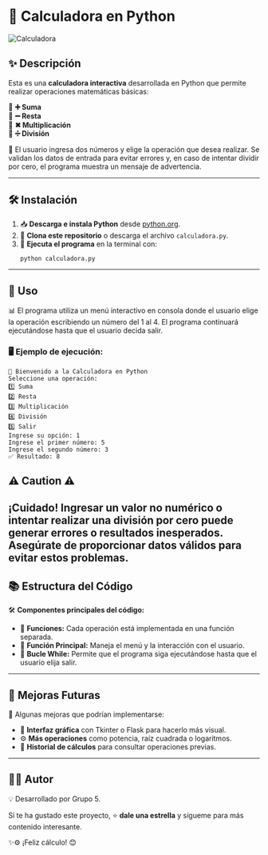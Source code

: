 # 🎯 Calculadora en Python

![Calculadora](https://img.freepik.com/vector-gratis/ilustracion-maquina-calculadora_53876-5566.jpg?t=st=1738833163~exp=1738836763~hmac=75e953b000d75809858aba9709a8212a6cd6ed9b40efc9379f6f536557bd2a5f&w=740)

## ✨ Descripción
Esta es una **calculadora interactiva** desarrollada en Python que permite realizar operaciones matemáticas básicas:

🔹 **➕ Suma**  
🔹 **➖ Resta**  
🔹 **✖ Multiplicación**  
🔹 **➗ División**  

📌 El usuario ingresa dos números y elige la operación que desea realizar. Se validan los datos de entrada para evitar errores y, en caso de intentar dividir por cero, el programa muestra un mensaje de advertencia.

---
## 🛠 Instalación
1. 📥 **Descarga e instala Python** desde [python.org](https://www.python.org/downloads/).
2. 📂 **Clona este repositorio** o descarga el archivo `calculadora.py`.
3. 🏃 **Ejecuta el programa** en la terminal con:
   ```bash
   python calculadora.py
   ```

---
## 🔬 Uso
📊 El programa utiliza un menú interactivo en consola donde el usuario elige la operación escribiendo un número del 1 al 4. El programa continuará ejecutándose hasta que el usuario decida salir.

### 🖥️ Ejemplo de ejecución:
```plaintext
📌 Bienvenido a la Calculadora en Python
Seleccione una operación:
1️⃣ Suma
2️⃣ Resta
3️⃣ Multiplicación
4️⃣ División
5️⃣ Salir
Ingrese su opción: 1
Ingrese el primer número: 5
Ingrese el segundo número: 3
✅ Resultado: 8
```
## ⚠️ **Caution** ⚠️
**¡Cuidado!** Ingresar un valor no numérico o intentar realizar una división por cero puede generar errores o resultados inesperados. Asegúrate de proporcionar datos válidos para evitar estos problemas.
---
## 📚 Estructura del Código
🛠 **Componentes principales del código:**
- 📌 **Funciones:** Cada operación está implementada en una función separada.
- 📌 **Función Principal:** Maneja el menú y la interacción con el usuario.
- 📌 **Bucle While:** Permite que el programa siga ejecutándose hasta que el usuario elija salir.

---
## 🌟 Mejoras Futuras
🚀 Algunas mejoras que podrían implementarse:
- 🎨 **Interfaz gráfica** con Tkinter o Flask para hacerlo más visual.
- ⚙️ **Más operaciones** como potencia, raíz cuadrada o logaritmos.
- 📂 **Historial de cálculos** para consultar operaciones previas.

---
## 👨‍💻 Autor
💡 Desarrollado por Grupo 5. 

Si te ha gustado este proyecto, ⭐ **dale una estrella** y sígueme para más contenido interesante. 

✨⚙️ ¡Feliz cálculo! 😊

